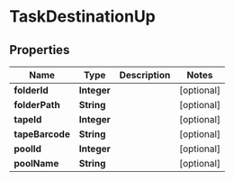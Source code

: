 

# TaskDestinationUp

## Properties

Name | Type | Description | Notes
------------ | ------------- | ------------- | -------------
**folderId** | **Integer** |  |  [optional]
**folderPath** | **String** |  |  [optional]
**tapeId** | **Integer** |  |  [optional]
**tapeBarcode** | **String** |  |  [optional]
**poolId** | **Integer** |  |  [optional]
**poolName** | **String** |  |  [optional]



